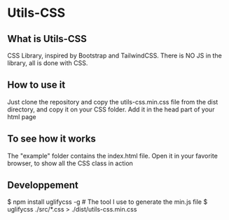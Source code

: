 # Utils-CSS

## What is Utils-CSS

CSS Library, inspired by Bootstrap and TailwindCSS. There is NO JS in the library, all is done with CSS.


## How to use it

Just clone the repository and copy the utils-css.min.css file from the dist directory, and copy it on your CSS folder.
Add it in the head part of your html page

<link href="/css/utils-css.min.css" rel="stylesheet" />


## To see how it works

The "example" folder contains the index.html file. Open it in your favorite browser, to show all the CSS class in action


## Developpement

$ npm install uglifycss -g # The tool I use to generate the min.js file
$ uglifycss ./src/*.css > ./dist/utils-css.min.css
